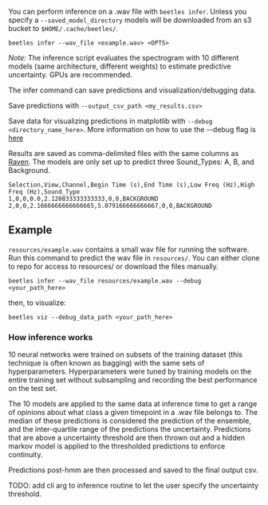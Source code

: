 You can perform inference on a .wav file with `beetles infer`. Unless you specify a `--saved_model_directory` models will be downloaded from an s3 bucket to `$HOME/.cache/beetles/`.

```
beetles infer --wav_file <example.wav> <OPTS>
```

*Note:* The inference script evaluates the spectrogram with 10 different models
(same architecture, different weights) to estimate predictive uncertainty. GPUs
are recommended. 

The infer command can save predictions and visualization/debugging data.

Save predictions with `--output_csv_path <my_results.csv>` 

Save data for visualizing predictions in matplotlib with 
`--debug <directory_name_here>`. More information on how to use the --debug flag
is [here](https://github.com/TravisWheelerLab/beetles-cnn/wiki/Visualizing-data)

Results are saved as comma-delimited files with the same columns as
[Raven](https://ravensoundsoftware.com/knowledge-base/selection-labels/).
The models are only set up to predict three Sound_Types: A, B, and Background.

```
Selection,View,Channel,Begin Time (s),End Time (s),Low Freq (Hz),High Freq (Hz),Sound_Type
1,0,0,0.0,2.120833333333333,0,0,BACKGROUND
2,0,0,2.1666666666666665,5.079166666666667,0,0,BACKGROUND
```

## Example
`resources/example.wav` contains a small wav file for running the software. Run
this command to predict the wav file in `resources/`. You can either clone to
repo for access to resources/ or download the files manually.
```
beetles infer --wav_file resources/example.wav --debug <your_path_here>
```
then, to visualize:
```
beetles viz --debug_data_path <your_path_here>
```

### How inference works

10 neural networks were trained on subsets of the training dataset (this
technique is often known as bagging) with the same sets of hyperparameters.
Hyperparameters were tuned by training models on the entire training set without
subsampling and recording the best performance on the test set.

The 10 models are applied to the same data at inference time to get a range of
opinions about what class a given timepoint in a .wav file belongs to. The
median of these predictions is considered the prediction of the ensemble, and
the inter-quartile range of the predictions the uncertainty. Predictions that
are above a uncertainty threshold are then thrown out and a hidden markov model
is applied to the thresholded predictions to enforce continuity.

Predictions post-hmm are then processed and saved to the final output csv.

TODO: add cli arg to inference routine to let the user specify the uncertainty
threshold.
